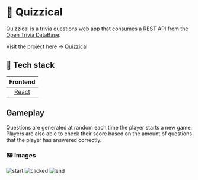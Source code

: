 # 🌋 Quizzical
Quizzical is a trivia questions web app that consumes a REST API from the [Open Trivia DataBase](https://opentdb.com/). 

Visit the project here &rarr; [Quizzical](https://quizzical-xi.vercel.app/)
## 🥞 Tech stack
| Frontend | 
| :---:    | 
| [React](https://reactjs.org/) |
## Gameplay
Questions are generated at random each time the player starts a new game. Players are also able to check their score based on the amount of questions that the player has answered correctly.
### 🖼️ Images
![start](https://user-images.githubusercontent.com/72290056/182787014-02e506da-4afd-45aa-8fc0-13adb94712ba.png)
![clicked](https://user-images.githubusercontent.com/72290056/182787145-ab819b81-edbc-438a-9033-45426f64a639.png)
![end](https://user-images.githubusercontent.com/72290056/182787168-e1f43c57-593d-460b-ad9c-a54213a594e2.png)
